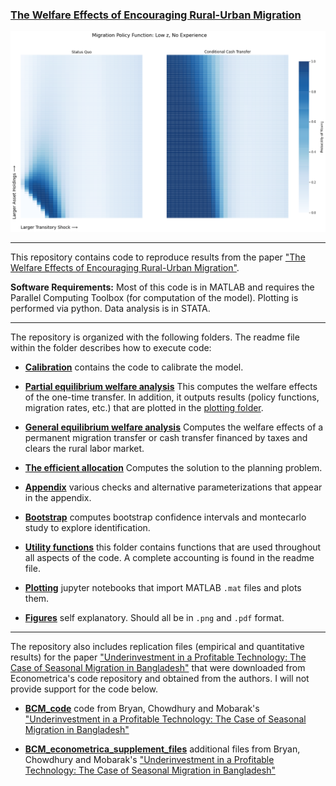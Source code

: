 ### [The Welfare Effects of Encouraging Rural-Urban Migration](http://www.waugheconomics.com/uploads/2/2/5/6/22563786/lmw.pdf)

<p align="center">
<img src="./figures/migration_policy_low_z_both.png">
</p>

---

This repository contains code to reproduce results from the paper ["The Welfare Effects of Encouraging Rural-Urban Migration"](http://www.waugheconomics.com/uploads/2/2/5/6/22563786/lmw.pdf).

**Software Requirements:** Most of this code is in MATLAB and requires the Parallel Computing Toolbox (for computation of the model). Plotting is performed via python. Data analysis is in STATA.

---
The repository is organized with the following folders. The readme file within the folder describes how to execute code:

- **[Calibration](./calibration)** contains the code to calibrate the model.

- **[Partial equilibrium welfare analysis](./pe_welfare_analysis)** This computes the welfare effects of the one-time transfer. In addition, it outputs results (policy functions, migration rates, etc.) that are plotted in the [plotting folder](../plotting).

- **[General equilibrium welfare analysis](./ge_taxation)** Computes the welfare effects of a permanent migration transfer or cash transfer financed by taxes and clears the rural labor market.

- **[The efficient allocation](./efficient)** Computes the solution to the planning problem.

- **[Appendix](./appendix)** various checks and alternative parameterizations that appear in the appendix.

- **[Bootstrap](./bootstrap)** computes bootstrap confidence intervals and montecarlo study to explore identification.

- **[Utility functions](./utils)** this folder contains functions that are used throughout all aspects of the code. A complete accounting is found in the readme file.  

- **[Plotting](./plotting)** jupyter notebooks that import MATLAB ``.mat`` files and plots them.

- **[Figures](./utils)** self explanatory. Should all be in `.png` and `.pdf` format.

---

The repository also includes replication files (empirical and quantitative results) for the paper ["Underinvestment in a Profitable Technology: The Case of Seasonal Migration in Bangladesh"](https://onlinelibrary.wiley.com/doi/abs/10.3982/ECTA10489) that were downloaded from Econometrica's code repository and obtained from the authors. I will not provide support for the code below.

- **[BCM_code](./BCM_code)** code from Bryan, Chowdhury and Mobarak's ["Underinvestment in a Profitable Technology: The Case of Seasonal Migration in Bangladesh"](https://onlinelibrary.wiley.com/doi/abs/10.3982/ECTA10489)

- **[BCM_econometrica_supplement_files](./BCM_econometrica_supplement_files)** additional files from Bryan, Chowdhury and Mobarak's ["Underinvestment in a Profitable Technology: The Case of Seasonal Migration in Bangladesh"](https://onlinelibrary.wiley.com/doi/abs/10.3982/ECTA10489)
